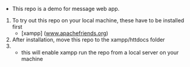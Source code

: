 
* This repo is a demo for message web app.
1. To try out this repo on your local machine, these have to be installed first
    - [xampp] (www.apachefriends.org)
2. After installation, move this repo to the xampp/httdocs folder 
3.   - this will enable xampp run the repo from a local server on your machine
